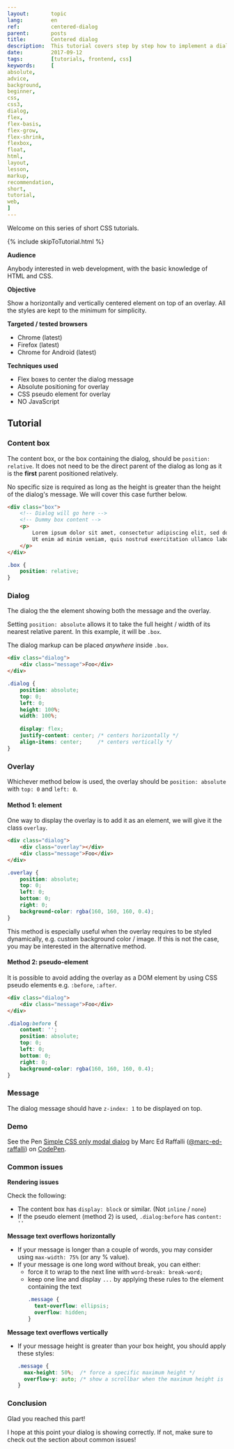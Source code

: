 ```yaml
---
layout:       topic
lang:         en
ref:          centered-dialog
parent:       posts
title:        Centered dialog
description:  This tutorial covers step by step how to implement a dialog box with a dimmed overlay.
date:         2017-09-12
tags:         [tutorials, frontend, css]
keywords:     [
absolute,
advice,
background,
beginner,
css,
css3,
dialog,
flex,
flex-basis,
flex-grow,
flex-shrink,
flexbox,
float,
html,
layout,
lesson,
markup,
recommendation,
short,
tutorial,
web,
]
---
```


Welcome on this series of short CSS tutorials.

{% include skipToTutorial.html %}

**Audience**

Anybody interested in web development, with the basic knowledge of HTML and CSS.

**Objective**

Show a horizontally and vertically centered element on top of an overlay.
All the styles are kept to the minimum for simplicity.

**Targeted / tested browsers**

- Chrome  (latest)
- Firefox (latest)
- Chrome for Android (latest)

**Techniques used**

- Flex boxes to center the dialog message
- Absolute positioning for overlay
- CSS pseudo element for overlay
- NO JavaScript


## Tutorial

### Content box

The content box, or the box containing the dialog, should be `position: relative`.
It does not need to be the direct parent of the dialog as long as it is the **first** parent positioned relatively.

No specific size is required as long as the height is greater than the height of the dialog's message.
We will cover this case further below.

```html
<div class="box">
    <!-- Dialog will go here -->
    <!-- Dummy box content -->
    <p>
        Lorem ipsum dolor sit amet, consectetur adipiscing elit, sed do eiusmod tempor incididunt ut labore et.
        Ut enim ad minim veniam, quis nostrud exercitation ullamco laboris nisi ut aliquip ex ea commodo consequat.
    </p>
</div>
```

```css
.box {
    position: relative;
}
```

### Dialog

The dialog the the element showing both the message and the overlay.

Setting `position: absolute` allows it to take the full height / width of its nearest relative parent.
In this example, it will be `.box`.

The dialog markup can be placed *anywhere* inside `.box`.

```html
<div class="dialog">
    <div class="message">Foo</div>
</div>
```

```css
.dialog {
    position: absolute;
    top: 0;
    left: 0;
    height: 100%;
    width: 100%;
    
    display: flex;
    justify-content: center; /* centers horizontally */
    align-items: center;     /* centers vertically */
}
```

### Overlay

Whichever method below is used, 
the overlay should be `position: absolute` with `top: 0` and `left: 0`.

#### Method 1: element

One way to display the overlay is to add it as an element, we will give it the class `overlay`.

```html
<div class="dialog">
    <div class="overlay"></div>
    <div class="message">Foo</div>
</div>
```

```css
.overlay {
    position: absolute;
    top: 0;
    left: 0;
    bottom: 0;
    right: 0;
    background-color: rgba(160, 160, 160, 0.4);
}
```

This method is especially useful when the overlay requires to be styled dynamically, e.g. custom background color / image.
If this is not the case, you may be interested in the alternative method. 

#### Method 2: pseudo-element

It is possible to avoid adding the overlay as a DOM element by using CSS pseudo elements e.g. `:before`, `:after`. 

```html
<div class="dialog">
    <div class="message">Foo</div>
</div>
```

```css
.dialog:before {
    content: '';
    position: absolute;
    top: 0;
    left: 0;
    bottom: 0;
    right: 0;
    background-color: rgba(160, 160, 160, 0.4);
}
```

### Message

The dialog message should have `z-index: 1` to be displayed on top.

### Demo

<div class="mb-3">
<p data-height="500" data-theme-id="light" data-slug-hash="OxqKqK" data-default-tab="html,result" data-user="marc-ed-raffalli" data-embed-version="2" data-pen-title="Simple CSS only modal dialog" class="codepen">See the Pen <a href="https://codepen.io/marc-ed-raffalli/pen/OxqKqK/">Simple CSS only modal dialog</a> by Marc Ed Raffalli (<a href="https://codepen.io/marc-ed-raffalli">@marc-ed-raffalli</a>) on <a href="https://codepen.io">CodePen</a>.</p>
<script async src="https://production-assets.codepen.io/assets/embed/ei.js"></script>
</div>

### Common issues

**Rendering issues** 

Check the following:

- The content box has `display: block` or similar. (Not `inline` / `none`)
- If the pseudo element (method 2) is used, `.dialog:before` has `content: ''`

**Message text overflows horizontally**

- If your message is longer than a couple of words, you may consider using `max-width: 75%` (or any % value).
- If your message is one long word without break, you can either:
  - force it to wrap to the next line with `word-break: break-word;`
  - keep one line and display `...` by applying these rules to the element containing the text
    ```css
    .message { 
      text-overflow: ellipsis;
      overflow: hidden;
    }
    ```

**Message text overflows vertically**

- If your message height is greater than your box height, 
  you should apply these styles:
  ```css
  .message {
    max-height: 50%;  /* force a specific maximum height */
    overflow-y: auto; /* show a scrollbar when the maximum height is reached */
  }
  ```

### Conclusion

Glad you reached this part!

I hope at this point your dialog is showing correctly.
If not, make sure to check out the section about common issues!
